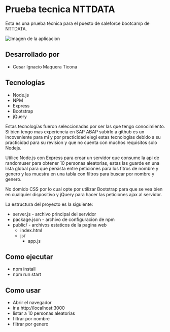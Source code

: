 # Prueba tecnica NTTDATA

Esta es una prueba técnica para el puesto de saleforce bootcamp de NTTDATA.

![Imagen de la aplicacion](https://i.ibb.co/N6cxnZKm/Captura-de-pantalla-2025-05-22-154418.png)

## Desarrollado por

- Cesar Ignacio Maquera Ticona

## Tecnologías

- Node.js
- NPM
- Express
- Bootstrap
- jQuery

Estas tecnologías fueron seleccionadas por ser las que tengo conocimiento. Si bien tengo mas experiencia en SAP ABAP subirlo a github es un incoveniente para mi y por practicidad elegi estas tecnologías debido a su practicidad para su revision y que no cuenta con muchos requisitos solo Nodejs.

Utilice Node.js con Express para crear un servidor que consume la api de randomuser para obtener 10 personas aleatorias, estas las guarde en una lista global para que persista entre peticiones para los fitros de nombre y genero y las muestra en una tabla con filtros para buscar por nombre y genero.

No domido CSS por lo cual opte por utilizar Bootstrap para que se vea bien en cualquier dispositivo y jQuery para hacer las peticiones ajax al servidor.

La estructura del proyecto es la siguiente:

- server.js - archivo principal del servidor
- package.json - archivo de configuracion de npm
- public/ - archivos estaticos de la pagina web
    - index.html 
    - js/
        - app.js 

## Como ejecutar

- npm install
- npm run start

## Como usar

- Abrir el navegador
- ir a http://localhost:3000
- listar a 10 personas aleatorias
- filtrar por nombre
- filtrar por genero


